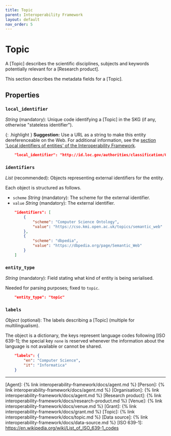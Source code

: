 ```yaml
---
title: Topic
parent: Interoperability Framework
layout: default
nav_order: 5
---
```


# Topic

A [Topic] describes the scientific disciplines, subjects and keywords potentially relevant for a [Research product].

This section describes the metadata fields for a [Topic].


## Properties

### `local_identifier`		
*String* (mandatory): Unique code identifying a [Topic] in the SKG (if any, otherwise "stateless identifier").

{: .highlight }
**Suggestion:** Use a URL as a string to make this entity dereferenceable on the Web. For additional information, see the [section 'Local identifiers of entities' of the Interoperability Framework](/interoperability-framework/#local-identifiers-of-entities).

```json
    "local_identifier": "http://id.loc.gov/authorities/classification/Q"
```

### `identifiers`
*List* (recommended):  Objects representing external identifiers for the entity. 

Each object is structured as follows.

- `scheme` *String* (mandatory): The scheme for the external identifier.
- `value` *String* (mandatory): The external identifier.
 
```json
    "identifiers": [
        {
            "scheme": "Computer Science Ontology",
            "value": "https://cso.kmi.open.ac.uk/topics/semantic_web"
        },
        {
            "scheme": "dbpedia",
            "value": "https://dbpedia.org/page/Semantic_Web"
        }
    ]
```

### `entity_type`
*String* (mandatory): Field stating what kind of entity is being serialised. 

Needed for parsing purposes; fixed to `topic`.

```json
    "entity_type": "topic"
```

### `labels`
*Object* (optional): The labels describing a [Topic] (multiple for multilingualism). 

The object is a dictionary, the keys represent language codes following [ISO 639-1]; the special key `none` is reserved whenever the information about the language is not available or cannot be shared.

```json
    "labels": {
        "en": "Computer Science",
        "it": "Informatica"
    }

```

----
[Agent]: {% link interoperability-framework/docs/agent.md %}
[Person]: {% link interoperability-framework/docs/agent.md %}
[Organisation]: {% link interoperability-framework/docs/agent.md %}
[Research product]: {% link interoperability-framework/docs/research-product.md %}
[Venue]: {% link interoperability-framework/docs/venue.md %}
[Grant]: {% link interoperability-framework/docs/grant.md %}
[Topic]: {% link interoperability-framework/docs/topic.md %}
[Data source]: {% link interoperability-framework/docs/data-source.md %}
[ISO 639-1]: https://en.wikipedia.org/wiki/List_of_ISO_639-1_codes